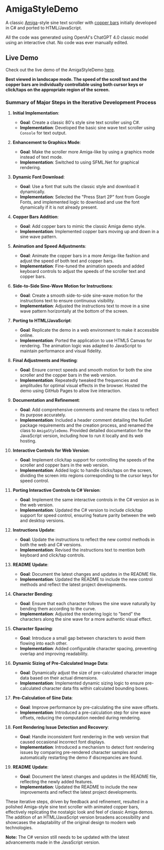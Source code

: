 # AmigaStyleDemo
A classic [Amiga](https://en.wikipedia.org/wiki/Amiga)-style sine text scroller with [copper bars](https://en.wikipedia.org/wiki/Raster_bar) initially developed in C# and ported to HTML/JavaScript.

All the code was generated using OpenAI's ChatGPT 4.0 classic model using an interactive chat. No code was ever manually edited.

## Live Demo
Check out the live demo of the AmigaStyleDemo [here](https://mrandreastoth.github.io/AmigaStyleDemo/).

**Best viewed in landscape mode. The speed of the scroll text and the copper bars are individually controllable using both cursor keys or click/taps on the appropriate region of the screen.**

### Summary of Major Steps in the Iterative Development Process

1. **Initial Implementation**:
   - **Goal**: Create a classic 80's style sine text scroller using C#.
   - **Implementation**: Developed the basic sine wave text scroller using `Console` for text output.

2. **Enhancement to Graphics Mode**:
   - **Goal**: Make the scroller more Amiga-like by using a graphics mode instead of text mode.
   - **Implementation**: Switched to using SFML.Net for graphical rendering.

3. **Dynamic Font Download**:
   - **Goal**: Use a font that suits the classic style and download it dynamically.
   - **Implementation**: Selected the "Press Start 2P" font from Google Fonts, and implemented logic to download and use the font dynamically if it is not already present.

4. **Copper Bars Addition**:
   - **Goal**: Add copper bars to mimic the classic Amiga demo style.
   - **Implementation**: Implemented copper bars moving up and down in a sine wave pattern.

5. **Animation and Speed Adjustments**:
   - **Goal**: Animate the copper bars in a more Amiga-like fashion and adjust the speed of both text and copper bars.
   - **Implementation**: Fine-tuned the animation speeds and added keyboard controls to adjust the speeds of the scroller text and copper bars.

6. **Side-to-Side Sine-Wave Motion for Instructions**:
   - **Goal**: Create a smooth side-to-side sine-wave motion for the instructions text to ensure continuous visibility.
   - **Implementation**: Adjusted the instructions text to move in a sine wave pattern horizontally at the bottom of the screen.

7. **Porting to HTML/JavaScript**:
   - **Goal**: Replicate the demo in a web environment to make it accessible online.
   - **Implementation**: Ported the application to use HTML5 Canvas for rendering. The animation logic was adapted to JavaScript to maintain performance and visual fidelity.

8. **Final Adjustments and Hosting**:
   - **Goal**: Ensure correct speeds and smooth motion for both the sine scroller and the copper bars in the web version.
   - **Implementation**: Repeatedly tweaked the frequencies and amplitudes for optimal visual effects in the browser. Hosted the demo using GitHub Pages to allow live interaction.

9. **Documentation and Refinement**:
   - **Goal**: Add comprehensive comments and rename the class to reflect its purpose accurately.
   - **Implementation**: Included a header comment detailing the NuGet package requirements and the creation process, and renamed the class to `AmigaStyleDemo`. Provided detailed documentation for the JavaScript version, including how to run it locally and its web hosting.

10. **Interactive Controls for Web Version**:
    - **Goal**: Implement click/tap support for controlling the speeds of the scroller and copper bars in the web version.
    - **Implementation**: Added logic to handle clicks/taps on the screen, dividing the screen into regions corresponding to the cursor keys for speed control.

11. **Porting Interactive Controls to C# Version**:
    - **Goal**: Implement the same interactive controls in the C# version as in the web version.
    - **Implementation**: Updated the C# version to include click/tap support for speed control, ensuring feature parity between the web and desktop versions.

12. **Instructions Update**:
    - **Goal**: Update the instructions to reflect the new control methods in both the web and C# versions.
    - **Implementation**: Revised the instructions text to mention both keyboard and click/tap controls.

13. **README Update**:
    - **Goal**: Document the latest changes and updates in the README file.
    - **Implementation**: Updated the README to include the new control methods and reflect the latest project developments.

14. **Character Bending**:
    - **Goal**: Ensure that each character follows the sine wave naturally by bending them according to the curve.
    - **Implementation**: Adjusted the rendering logic to "bend" the characters along the sine wave for a more authentic visual effect.

15. **Character Spacing**:
    - **Goal**: Introduce a small gap between characters to avoid them flowing into each other.
    - **Implementation**: Added configurable character spacing, preventing overlap and improving readability.

16. **Dynamic Sizing of Pre-Calculated Image Data**:
    - **Goal**: Dynamically adjust the size of pre-calculated character image data based on their actual dimensions.
    - **Implementation**: Implemented dynamic sizing logic to ensure pre-calculated character data fits within calculated bounding boxes.

17. **Pre-Calculation of Sine Data**:
    - **Goal**: Improve performance by pre-calculating the sine wave offsets.
    - **Implementation**: Introduced a pre-calculation step for sine wave offsets, reducing the computation needed during rendering.

18. **Font Rendering Issue Detection and Recovery**:
    - **Goal**: Handle inconsistent font rendering in the web version that caused occasional incorrect font displays.
    - **Implementation**: Introduced a mechanism to detect font rendering issues by comparing pre-rendered character samples and automatically restarting the demo if discrepancies are found.

19. **README Update**:
    - **Goal**: Document the latest changes and updates in the README file, reflecting the newly added features.
    - **Implementation**: Updated the README to include the new improvements and reflect the latest project developments.

These iterative steps, driven by feedback and refinement, resulted in a polished Amiga-style sine text scroller with animated copper bars, effectively replicating the nostalgic look and feel of classic Amiga demos. The addition of an HTML/JavaScript version broadens accessibility and showcases the adaptability of the original design to modern web technologies.

**Note:** The C# version still needs to be updated with the latest advancements made in the JavaScript version.